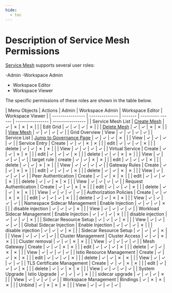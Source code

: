 ```yaml
---
hide:
  - toc
---
```


# Description of Service Mesh Permissions

[Service Mesh](../../mspider/01Intro/WhatismSpider.md) supports several user roles:

-Admin
-Workspace Admin
- Workspace Editor
- Workspace Viewer

<!--
You have permission to use `&check;`, but you don't have permission to use `&cross;`
-->

The specific permissions of these roles are shown in the table below.

| Menu Objects | Actions | Admin | Workspace Admin | Workspace Editor | Workspace Viewer |
| ---------------- | -------------- | ------- | --------- ------ | ---------------- | ---------------- |
| Service Mesh List | [Create Mesh](../../mspider/03UserGuide/servicemesh/create-mesh.md) | &check; | &cross; | &cross; | &cross; |
| | Edit Grid | &check; | &check; | &check; | &cross; |
| | [Delete Mesh](../../mspider/03UserGuide/servicemesh/delete.md) | &check; | &check; | &cross; | &cross; |
| | [View Mesh](../../mspider/03UserGuide/servicemesh/README.md) | &check; | &check; | &check; | &check; |
| Grid Overview | View | &check; | &check; | &check; | &check; |
| Service List | [Jump to Governance Page](../../mspider/03UserGuide/01ServiceList/README.md) | &check; | &check; | &check; | &cross; |
| | View | &check; | &check; | &check; | &check; |
| Service Entry | Create | &check; | &check; | &cross; | &cross; |
| | edit | &check; | &check; | &check; | &cross; |
| | delete | &check; | &check; | &cross; | &cross; |
| | View | &check; | &check; | &check; | &check; |
| Virtual Service | Create | &check; | &check; | &cross; | &cross; |
| | edit | &check; | &check; | &check; | &cross; |
| | delete | &check; | &check; | &cross; | &cross; |
| | View | &check; | &check; | &check; | &check; |
| target rule | create | &check; | &check; | &cross; | &cross; |
| | edit | &check; | &check; | &check; | &cross; |
| | delete | &check; | &check; | &cross; | &cross; |
| | View | &check; | &check; | &check; | &check; |
| Gateway Rules | Create | &check; | &check; | &cross; | &cross; |
| | edit | &check; | &check; | &check; | &cross; |
| | delete | &check; | &check; | &cross; | &cross; |
| | View | &check; | &check; | &check; | &check; |
| Peer Authentication | Create | &check; | &check; | &cross; | &cross; |
| | edit | &check; | &check; | &check; | &cross; |
| | delete | &check; | &check; | &cross; | &cross; |
| | View | &check; | &check; | &check; | &check; |
| Request Authentication | Create | &check; | &check; | &cross; | &cross; |
| | edit | &check; | &check; | &check; | &cross; |
| | delete | &check; | &check; | &cross; | &cross; |
| | View | &check; | &check; | &check; | &check; |
| Authorization Policies | Create | &check; | &check; | &cross; | &cross; |
| | edit | &check; | &check; | &check; | &cross; |
| | delete | &check; | &check; | &cross; | &cross; |
| | View | &check; | &check; | &check; | &check; |
| Namespace Sidecar Management | Enable Injection | &check; | &check; | &check; | &cross; |
| | disable injection | &check; | &check; | &check; | &cross; |
| | View | &check; | &check; | &check; | &check; |
| Workload Sidecar Management | Enable Injection | &check; | &check; | &check; | &cross; |
| | disable injection | &check; | &check; | &check; | &cross; |
| | Sidecar Resource Setup | &check; | &check; | &check; | &cross; |
| | View | &check; | &check; | &check; | &check; |
| Global Sidecar Injection | Enable Injection | &check; | &check; | &check; | &cross; |
| | disable injection | &check; | &check; | &check; | &cross; |
| | Sidecar Resource Setup | &check; | &check; | &check; | &cross; |
| | View | &check; | &check; | &check; | &check; |
| Cluster Management | Cluster Access | &check; | &check; | &cross; | &cross; |
| | Cluster removal | &check; | &check; | &cross; | &cross; |
| | View | &check; | &check; | &check; | &check; |
| Mesh Gateway | Create | &check; | &check; | &cross; | &cross; |
| | edit | &check; | &check; | &check; | &cross; |
| | delete | &check; | &check; | &cross; | &cross; |
| | View | &check; | &check; | &check; | &check; |
| Istio Resource Management | Create | &check; | &check; | &cross; | &cross; |
| | edit | &check; | &check; | &check; | &cross; |
| | delete | &check; | &check; | &cross; | &cross; |
| | View | &check; | &check; | &check; | &check; |
| TLS Certificate Management | Create | &check; | &check; | &cross; | &cross; |
| | edit | &check; | &check; | &check; | &cross; |
| | delete | &check; | &check; | &cross; | &cross; |
| | View | &check; | &check; | &check; | &check; |
| System Upgrade | Istio Upgrade | &check; | &check; | &check; | &cross; |
| | sidecar upgrade | &check; | &check; | &check; | &cross; |
| | View | &check; | &check; | &check; | &check; |
| Workspace Management | Bindings | &check; | &cross; | &cross; | &cross; |
| | Unbind | &check; | &cross; | &cross; | &cross; |
| | View | &check; | &check; | &check; | &check; |